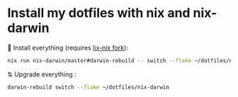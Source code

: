 # Install my dotfiles with nix and nix-darwin

🚀 Install everything (requires [lix-nix fork](https://github.com/lix-project/lix)):

```bash
nix run nix-darwin/master#darwin-rebuild -- switch --flake ~/dotfiles/nix-darwin
```

⇅ Upgrade everything :

```bash
darwin-rebuild switch --flake ~/dotfiles/nix-darwin
```
